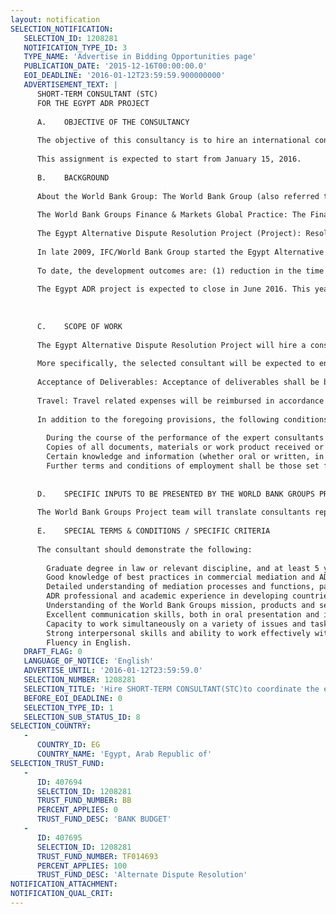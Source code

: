 ```yaml
---
layout: notification
SELECTION_NOTIFICATION: 
   SELECTION_ID: 1208281
   NOTIFICATION_TYPE_ID: 3
   TYPE_NAME: 'Advertise in Bidding Opportunities page'
   PUBLICATION_DATE: '2015-12-16T00:00:00.0'
   EOI_DEADLINE: '2016-01-12T23:59:59.900000000'
   ADVERTISEMENT_TEXT: |
      SHORT-TERM CONSULTANT (STC)
      FOR THE EGYPT ADR PROJECT
      
      A.	OBJECTIVE OF THE CONSULTANCY
       	
      The objective of this consultancy is to hire an international consultant to coordinate the editing, design and publication of a series of mediation reference materials that were developed as part of the Egypt ADR project. Since the Egypt ADR project is expected to close in June 2016, the publication and dissemination of these materials will be essential to ensuring the sustainability of results achieved by the Egypt ADR project. The publications will serve as a key reference material for continued education on mediation processes, ADR benefits and dispute systems design, and is expected to be used by ADR service providers, users and policy-makers in Egypt. 
      
      This assignment is expected to start from January 15, 2016.  
      
      B.	BACKGROUND
      
      About the World Bank Group: The World Bank Group (also referred to as Bank or World Bank in this document) offers loans, advice, and an array of customized resources to more than 100 developing countries and countries in transition. The World Bank Group comprises five institutions (IBRD, IDA, IFC, MIGA, ICSID) managed by their member countries. Established in 1944, the World Bank Group is headquartered in Washington, D.C. 
      
      The World Bank Groups Finance & Markets Global Practice: The Finance & Markets  Global Practice delivers comprehensive World Bank Group solutions, including World Bank loans/credits, guarantees, and risk-management products and WB and IFC knowledge, advisory, and convening services to public sector clients. 
      
      The Egypt Alternative Dispute Resolution Project (Project): Resolution of commercial disputes through courts in Egypt takes an average of 1010 days (World Bank Groups Doing Business 2015 report). Alternatives to the court system were sought by the private sector and the government. This culminated in a strong arbitration practice, mainly exercised through the Cairo Regional Center for International Commercial Arbitration (CRCICA) and supported by a first-class arbitration law. Given the high cost of arbitration, and the continuous lengthy court proceedings, the government of Egypt has worked towards implementing mediation as an alternative to courts. In 2008, the Ministry of Justice (MOJ) established the Economic Courts where judges offer and assist parties towards reaching settlement at the pre-trial stage. The Ministry of Investment established in 2009 a center for the resolution of investors disputes that falls under the General Authority for Investment (GAFI). 
      
      In late 2009, IFC/World Bank Group started the Egypt Alternative Dispute Resolution Project to promote the use of commercial mediation with CRCICA, the MOJ and GAFI as clients. The objective of the project was to train and accredit mediators to an international standard, train trainers to ensure sustainability of the training, raise the clients capacity to attract and manage mediation cases, and raise public recognition of the use of mediation as an alternative method of dispute resolution. Since 2009, IFC/World Bank Group project team has supported the development of mediation practice in Egypt through providing professional training and certification for mediators (through the London-based Center for Effective Dispute Resolution), mediation awareness-raising workshops, review of CRCICA and GAFI mediation rules, study trips to jurisdictions with well established mediation practice, and most recently assistance with the drafting of Egypts first Mediation Law.  
      
      To date, the development outcomes are: (1) reduction in the time of resolving commercial disputes measured against baseline data for resolving disputes through the courts based on DB data (time: from 1010 days in the court to 90 days through ADR); (2) increase in the number of cases successfully settled through mediation to 60 cases (3 years post project completion); and (3) creation of a peer-to-peer network between mediation institutions for continuous knowledge sharing and sustainability of mediation.
      
      The Egypt ADR project is expected to close in June 2016. This year, the Egypt ADR Project has invested significantly in the knowledge material to ensure availability of training and reference material on ADR, especially in view of the scarcity of available material covering mediation in Arabic. Therefore, a series of booklets called Mediation Essentials (9 booklets total) were developed, covering the basic tenets of mediation, providing international judicial trends in mediation, and guidance on how to develop mediation policy. Six of the booklets are now in the final form and being translated and edited. 
      
      
      
      C.	SCOPE OF WORK 
      
      The Egypt Alternative Dispute Resolution Project will hire a consultant to coordinate and ensure timely completion and publication of the booklets mentioned above. The consultant is expected to commit 50 working days for this assignment.
      
      More specifically, the selected consultant will be expected to ensure that the final content, format and design of the Mediation Essentials booklets is suited for the intended audience and their purposes, and is in line with World Bank Groups branding and formatting requirements and quality standards. This will require coordination with editors, authors as necessary, design and print service providers and with internal World Bank Group teams, including the Egypt ADR Project Manager.
      
      Acceptance of Deliverables: Acceptance of deliverables shall be based on satisfactory delivery of required outputs in terms of completion, correctness, timeliness, quality & organization, as described in this TOR. Should the quality of performance be deemed unsatisfactory, IFC/World Bank Group has the right to terminate the contract.
      
      Travel: Travel related expenses will be reimbursed in accordance with the Word Banks guidelines upon submission of actual receipts. 
      	
      In addition to the foregoing provisions, the following conditions and understandings shall apply:
      
      	During the course of the performance of the expert consultants duties, any correspondence with the client, authorities or officials shall be cleared through and coordinated with the Egypt ADR Project Manager.  
      	Copies of all documents, materials or work product received or produced in connection with this underlying assignment shall be provided to the Egypt ADR Project Manager. Unless otherwise in the public domain, all documents, materials or work product received or produced constitute property of the World Bank Group and upon request shall be delivered to the Bank.    
      	Certain knowledge and information (whether oral or written, in documents, materials, or work product) that is not already within the public domain that the expert consultant acquires from the World Bank, its staff or by virtue of the expert consultants assignment shall for all time and purposes be regarded as strictly confidential and shall be held in confidence by the consultant.  Such knowledge and information shall not be directly or indirectly disclosed by the consultant to any person whosoever without written permission from an authorized person of the World Bank.  
      	Further terms and conditions of employment shall be those set forth in the consultants Letter of Appointment, and as may be applicable to consultants of the World Bank as set forth in various manuals or other documents of the Bank pertaining to consultants, short term consultants and staff.  
      
      
      D.	SPECIFIC INPUTS TO BE PRESENTED BY THE WORLD BANK GROUPS PROJECT TEAM
      
      The World Bank Groups Project team will translate consultants reports and any necessary background material into Arabic/English as applicable.
      
      E.	SPECIAL TERMS & CONDITIONS / SPECIFIC CRITERIA
       
      The consultant should demonstrate the following: 
      
      	Graduate degree in law or relevant discipline, and at least 5 years of relevant professional experience;
      	Good knowledge of best practices in commercial mediation and ADR, in the developed and developing economies;
      	Detailed understanding of mediation processes and functions, participants and the role of mediation service providers, trainers and ADR policy-makers (including international development organizations, NGOs, and governments);
      	ADR professional and academic experience in developing countries is a plus;
      	Understanding of the World Bank Groups mission, products and services, and internal processes is a plus;
      	Excellent communication skills, both in oral presentation and in writing;
      	Capacity to work simultaneously on a variety of issues and tasks, independently adjusting to priorities and achieving results with agreed objectives and deadlines;
      	Strong interpersonal skills and ability to work effectively with internal/external partners;
      	Fluency in English.
   DRAFT_FLAG: 0
   LANGUAGE_OF_NOTICE: 'English'
   ADVERTISE_UNTIL: '2016-01-12T23:59:59.0'
   SELECTION_NUMBER: 1208281
   SELECTION_TITLE: 'Hire SHORT-TERM CONSULTANT(STC)to coordinate the editing, design and publication of a series of mediation reference materials that were developed as part of the Egypt ADR project # 569849'
   BEFORE_EOI_DEADLINE: 0
   SELECTION_TYPE_ID: 1
   SELECTION_SUB_STATUS_ID: 8
SELECTION_COUNTRY: 
   - 
      COUNTRY_ID: EG
      COUNTRY_NAME: 'Egypt, Arab Republic of'
SELECTION_TRUST_FUND: 
   - 
      ID: 407694
      SELECTION_ID: 1208281
      TRUST_FUND_NUMBER: BB
      PERCENT_APPLIES: 0
      TRUST_FUND_DESC: 'BANK BUDGET'
   - 
      ID: 407695
      SELECTION_ID: 1208281
      TRUST_FUND_NUMBER: TF014693
      PERCENT_APPLIES: 100
      TRUST_FUND_DESC: 'Alternate Dispute Resolution'
NOTIFICATION_ATTACHMENT: 
NOTIFICATION_QUAL_CRIT: 
---
```

